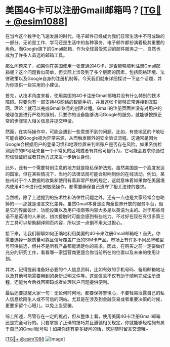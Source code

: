 # 美国4G卡可以注册Gmail邮箱吗？[[TG💪+ @esim1088](https://t.me/s/esim1088)]

在当今这个数字化飞速发展的时代，电子邮件已经成为我们日常生活中不可或缺的一部分。无论是工作、学习还是生活中的各种事务，电子邮件都扮演着极其重要的角色。而Google旗下的Gmail邮箱，作为全球最受欢迎的邮件服务之一，自然也成为了许多人首选的邮箱工具。

那么问题来了，如果你在美国使用一张普通的4G卡，是否能够顺利注册Gmail邮箱呢？这个问题看似简单，但实际上涉及到了多个层面的因素，包括网络环境、法律政策以及Google自身的注册机制等。今天我们就来详细探讨一下这个话题，并为你提供一些实用的小建议。

首先，从技术角度来看，使用美国的4G卡注册Gmail邮箱并没有什么特别的技术障碍。只要你有一部支持4G网络的智能手机，并且这张卡能够正常连接到互联网，理论上就可以完成Gmail账号的创建过程。Gmail的注册页面并没有对用户的地理位置进行严格的限制，只要你的设备能够访问Google的服务，就能够按照正常的步骤输入相关信息并提交申请。

然而，在实际操作中，可能会遇到一些意想不到的问题。比如，有些地区的IP地址可能会被Google视为异常来源，从而触发额外的安全验证流程。这通常是因为Google会根据用户的登录习惯和地理位置来判断账户是否存在风险。如果系统检测到你的IP地址来自一个不常见的区域或者有其他可疑行为，它可能会要求你通过短信验证码或者其他方式来进一步确认身份。

此外，还有一个需要特别注意的地方就是隐私保护法规。虽然美国是一个高度发达的国家，但在某些情况下，当地的法律法规可能会影响到你的在线活动。例如，某些州对于个人数据的收集和使用有着非常严格的规定，这就意味着如果你在美国境内使用4G卡进行任何敏感操作，都需要确保自己遵守了相关法律的要求。

当然啦，除了上述提到的技术性和法律性问题之外，还有一点也是大家经常会忽略掉的——那就是语言文化差异。虽然Gmail本身是面向全世界开放的服务平台，但是它的界面设计、功能设置以及用户指南等内容大多是以英语为主的。对于那些母语不是英语的人来说，初次接触时可能会感到有些吃力。不过好在现在有很多第三方工具可以帮助翻译网页内容，所以这一点倒不用太过担心。

接下来，让我们聊聊如何正确地利用美国的4G卡来注册Gmail邮箱吧！首先，你需要选择一款质量可靠且信号覆盖广泛的SIM卡产品。市场上有许多不同品牌和型号可供挑选，但并不是所有产品都能满足你的需求。因此，在购买之前一定要做好充分的研究工作，看看哪一家运营商更适合你当前所在的位置以及未来的使用计划。

其次，记得提前准备好必要的个人信息资料，比如有效的手机号码、备用邮箱地址以及其他可能需要用到的身份证明文件等。这些信息不仅有助于顺利完成注册流程，还能为今后找回密码或者处理账户问题提供便利。

最后还要提醒大家一句：无论何时何地，都要保持警惕心，不要轻易泄露自己的私人信息给陌生人或不可信的网站。尤其是在涉及到金融交易或者重要决策的时候，更要多留个心眼儿，以免上当受骗。

综上所述，尽管存在一定的挑战，但从整体上看，使用美国4G卡注册Gmail邮箱还是完全可行的。只要掌握了正确的技巧并且遵循相关规定，你就能够轻松拥有属于自己的Gmail账号啦！如果你还有更多疑问的话，欢迎随时留言交流哦~

[[TG💪+ @esim1088](https://t.me/s/esim1088) ![Image](https://i.postimg.cc/4NQfJmqS/Snipaste-2025-05-13-00-14-12.png)]
